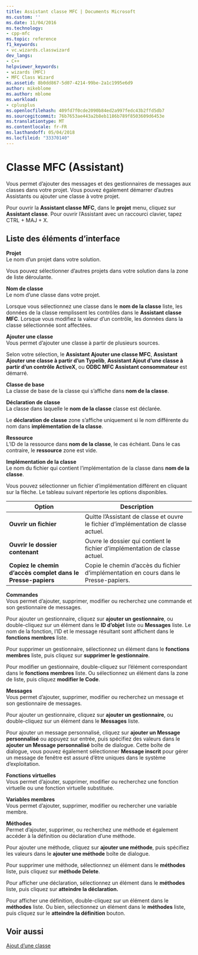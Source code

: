 ```yaml
---
title: Assistant classe MFC | Documents Microsoft
ms.custom: ''
ms.date: 11/04/2016
ms.technology:
- cpp-mfc
ms.topic: reference
f1_keywords:
- vc.wizards.classwizard
dev_langs:
- C++
helpviewer_keywords:
- wizards (MFC)
- MFC Class Wizard
ms.assetid: 8b0dd867-5d07-4214-99be-2a1c1995e6d9
author: mikeblome
ms.author: mblome
ms.workload:
- cplusplus
ms.openlocfilehash: 409fd7f0cde2090b84ed2a997fedc43b2ffd5db7
ms.sourcegitcommit: 76b7653ae443a2b8eb1186b789f8503609d6453e
ms.translationtype: MT
ms.contentlocale: fr-FR
ms.lasthandoff: 05/04/2018
ms.locfileid: "33370140"
---
```

# <a name="mfc-class-wizard"></a>Classe MFC (Assistant)
Vous permet d’ajouter des messages et des gestionnaires de messages aux classes dans votre projet. Vous pouvez également démarrer d’autres Assistants ou ajouter une classe à votre projet.  
  
 Pour ouvrir la **Assistant classe MFC**, dans le **projet** menu, cliquez sur **Assistant classe**. Pour ouvrir l’Assistant avec un raccourci clavier, tapez CTRL + MAJ + X.  
  
## <a name="uielement-list"></a>Liste des éléments d’interface  
 **Projet**  
 Le nom d’un projet dans votre solution.  
  
 Vous pouvez sélectionner d’autres projets dans votre solution dans la zone de liste déroulante.  
  
 **Nom de classe**  
 Le nom d’une classe dans votre projet.  
  
 Lorsque vous sélectionnez une classe dans le **nom de la classe** liste, les données de la classe remplissent les contrôles dans le **Assistant classe MFC**. Lorsque vous modifiez la valeur d’un contrôle, les données dans la classe sélectionnée sont affectées.  
  
 **Ajouter une classe**  
 Vous permet d’ajouter une classe à partir de plusieurs sources.  
  
 Selon votre sélection, le **Assistant Ajouter une classe MFC**, **Assistant Ajouter une classe à partir d’un Typelib**, **Assistant Ajout d’une classe à partir d’un contrôle ActiveX**, ou **ODBC MFC Assistant consommateur** est démarré.  
  
 **Classe de base**  
 La classe de base de la classe qui s’affiche dans **nom de la classe**.  
  
 **Déclaration de classe**  
 La classe dans laquelle le **nom de la classe** classe est déclarée.  
  
 Le **déclaration de classe** zone s’affiche uniquement si le nom différente du nom dans **implémentation de la classe**.  
  
 **Ressource**  
 L’ID de la ressource dans **nom de la classe**, le cas échéant. Dans le cas contraire, le **ressource** zone est vide.  
  
 **Implémentation de la classe**  
 Le nom du fichier qui contient l’implémentation de la classe dans **nom de la classe**.  
  
 Vous pouvez sélectionner un fichier d’implémentation différent en cliquant sur la flèche. Le tableau suivant répertorie les options disponibles.  
  
|Option|Description|  
|------------|-----------------|  
|**Ouvrir un fichier**|Quitte l’Assistant de classe et ouvre le fichier d’implémentation de classe actuel.|  
|**Ouvrir le dossier contenant**|Ouvre le dossier qui contient le fichier d’implémentation de classe actuel.|  
|**Copiez le chemin d’accès complet dans le Presse-papiers**|Copie le chemin d’accès du fichier d’implémentation en cours dans le Presse-papiers.|  
  
 **Commandes**  
 Vous permet d’ajouter, supprimer, modifier ou recherchez une commande et son gestionnaire de messages.  
  
 Pour ajouter un gestionnaire, cliquez sur **ajouter un gestionnaire**, ou double-cliquez sur un élément dans le **ID d’objet** liste ou **Messages** liste. Le nom de la fonction, l’ID et le message résultant sont affichent dans le **fonctions membres** liste.  
  
 Pour supprimer un gestionnaire, sélectionnez un élément dans le **fonctions membres** liste, puis cliquez sur **supprimer le gestionnaire**.  
  
 Pour modifier un gestionnaire, double-cliquez sur l’élément correspondant dans le **fonctions membres** liste. Ou sélectionnez un élément dans la zone de liste, puis cliquez **modifier le Code**.  
  
 **Messages**  
 Vous permet d’ajouter, supprimer, modifier ou recherchez un message et son gestionnaire de messages.  
  
 Pour ajouter un gestionnaire, cliquez sur **ajouter un gestionnaire**, ou double-cliquez sur un élément dans le **Messages** liste.  
  
 Pour ajouter un message personnalisé, cliquez sur **ajouter un Message personnalisé** ou appuyez sur entrée, puis spécifiez des valeurs dans le **ajouter un Message personnalisé** boîte de dialogue. Cette boîte de dialogue, vous pouvez également sélectionner **Message inscrit** pour gérer un message de fenêtre est assuré d’être uniques dans le système d’exploitation.  
  
 **Fonctions virtuelles**  
 Vous permet d’ajouter, supprimer, modifier ou recherchez une fonction virtuelle ou une fonction virtuelle substituée.  
  
 **Variables membres**  
 Vous permet d’ajouter, supprimer, modifier ou rechercher une variable membre.  
  
 **Méthodes**  
 Permet d’ajouter, supprimer, ou recherchez une méthode et également accéder à la définition ou déclaration d’une méthode.  
  
 Pour ajouter une méthode, cliquez sur **ajouter une méthode**, puis spécifiez les valeurs dans le **ajouter une méthode** boîte de dialogue.  
  
 Pour supprimer une méthode, sélectionnez un élément dans le **méthodes** liste, puis cliquez sur **méthode Delete**.  
  
 Pour afficher une déclaration, sélectionnez un élément dans le **méthodes** liste, puis cliquez sur **atteindre la déclaration.**  
  
 Pour afficher une définition, double-cliquez sur un élément dans le **méthodes** liste. Ou bien, sélectionnez un élément dans le **méthodes** liste, puis cliquez sur le **atteindre la définition** bouton.  
  
## <a name="see-also"></a>Voir aussi  
 [Ajout d’une classe](../../ide/adding-a-class-visual-cpp.md)
